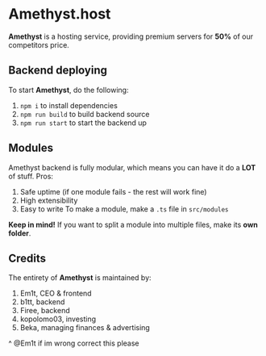# Amethyst.host
**Amethyst** is a hosting service, providing premium servers for **50%** of our competitors price.

## Backend deploying
To start **Amethyst**, do the following: 
  1. `npm i` to install dependencies
  2. `npm run build` to build backend source
  3. `npm run start` to start the backend up

## Modules
Amethyst backend is fully modular, which means you can have it do a **LOT** of stuff. Pros:
  1. Safe uptime (if one module fails - the rest will work fine)
  2. High extensibility
  3. Easy to write
To make a module, make a `.ts` file in `src/modules`

**Keep in mind!** If you want to split a module into multiple files, make its **own folder**.

## Credits
The entirety of **Amethyst** is maintained by:
  1. Em1t, CEO & frontend
  2. b1tt, backend
  3. Firee, backend
  4. kopolomo03, investing
  5. Beka, managing finances & advertising

^ @Em1t if im wrong correct this please
